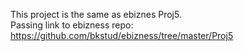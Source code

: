 This project is the same as ebiznes Proj5. <br>
Passing link to ebizness repo: https://github.com/bkstud/ebizness/tree/master/Proj5
